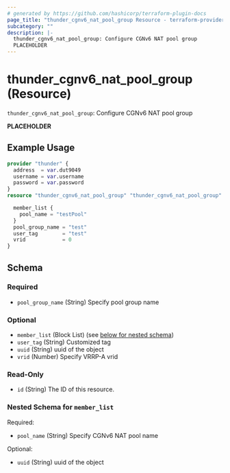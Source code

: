 ```yaml
---
# generated by https://github.com/hashicorp/terraform-plugin-docs
page_title: "thunder_cgnv6_nat_pool_group Resource - terraform-provider-thunder"
subcategory: ""
description: |-
  thunder_cgnv6_nat_pool_group: Configure CGNv6 NAT pool group
  PLACEHOLDER
---
```


# thunder_cgnv6_nat_pool_group (Resource)

`thunder_cgnv6_nat_pool_group`: Configure CGNv6 NAT pool group

__PLACEHOLDER__

## Example Usage

```terraform
provider "thunder" {
  address  = var.dut9049
  username = var.username
  password = var.password
}
resource "thunder_cgnv6_nat_pool_group" "thunder_cgnv6_nat_pool_group" {

  member_list {
    pool_name = "testPool"
  }
  pool_group_name = "test"
  user_tag        = "test"
  vrid            = 0
}
```

<!-- schema generated by tfplugindocs -->
## Schema

### Required

- `pool_group_name` (String) Specify pool group name

### Optional

- `member_list` (Block List) (see [below for nested schema](#nestedblock--member_list))
- `user_tag` (String) Customized tag
- `uuid` (String) uuid of the object
- `vrid` (Number) Specify VRRP-A vrid

### Read-Only

- `id` (String) The ID of this resource.

<a id="nestedblock--member_list"></a>
### Nested Schema for `member_list`

Required:

- `pool_name` (String) Specify CGNv6 NAT pool name

Optional:

- `uuid` (String) uuid of the object


